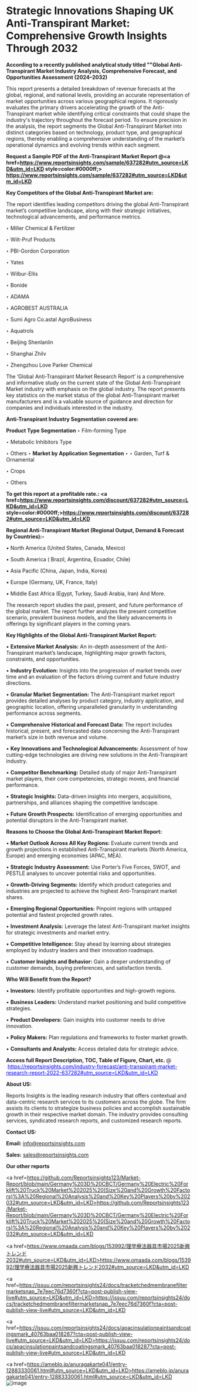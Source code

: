 # Strategic Innovations Shaping UK Anti-Transpirant Market: Comprehensive Growth Insights Through 2032

<strong>According to a recently published analytical study titled ""Global Anti-Transpirant Market Industry Analysis, Comprehensive Forecast, and Opportunities Assessment (2024–2032)</strong>

This report presents a detailed breakdown of revenue forecasts at the global, regional, and national levels, providing an accurate representation of market opportunities across various geographical regions. It rigorously evaluates the primary drivers accelerating the growth of the Anti-Transpirant market while identifying critical constraints that could shape the industry's trajectory throughout the forecast period. To ensure precision in the analysis, the report segments the Global Anti-Transpirant Market into distinct categories based on technology, product type, and geographical regions, thereby enabling a comprehensive understanding of the market’s operational dynamics and evolving trends within each segment.

<strong>Request a Sample PDF of the Anti-Transpirant Market Report </strong><strong>@<a href=https://www.reportsinsights.com/sample/637282#utm_source=LKD&utm_id=LKD style=color:#0000ff;> https://www.reportsinsights.com/sample/637282#utm_source=LKD&utm_id=LKD</a></strong></font>

<strong>Key Competitors of the Global Anti-Transpirant Market are:</strong>

The report identifies leading competitors driving the global Anti-Transpirant market’s competitive landscape, along with their strategic initiatives, technological advancements, and performance metrics.

‣ Miller Chemical & Fertilizer

‣ Wilt-Pruf Products

‣ PBI-Gordon Corporation

‣ Yates

‣ Wilbur-Ellis

‣ Bonide

‣ ADAMA

‣ AGROBEST AUSTRALIA

‣ Sumi Agro
 Co.astal AgroBusiness

‣ Aquatrols

‣ Beijing Shenlanlin

‣ Shanghai Zhilv

‣ Zhengzhou Love Parker Chemical

The ‘Global Anti-Transpirant Market Research Report’ is a comprehensive and informative study on the current state of the Global Anti-Transpirant Market industry with emphasis on the global industry. The report presents key statistics on the market status of the global Anti-Transpirant market manufacturers and is a valuable source of guidance and direction for companies and individuals interested in the industry.

<strong>Anti-Transpirant Industry Segmentation covered are:</strong>

<strong>Product Type Segmentation</strong>
‣
Film-forming Type

‣ Metabolic Inhibitors Type

‣ Others
‣ 
<strong>Market by Application Segmentation</strong>
‣
‣  Garden, Turf & Ornamental

‣ Crops

‣ Others

<strong>To get this report at a profitable rate.: <a href=https://www.reportsinsights.com/discount/637282#utm_source=LKD&utm_id=LKD style=color:#0000ff;>https://www.reportsinsights.com/discount/637282#utm_source=LKD&utm_id=LKD</a></strong></font>

<strong>Regional Anti-Transpirant Market (Regional Output, Demand &amp; Forecast by Countries):-</strong>

• North America (United States, Canada, Mexico)

• South America ( Brazil, Argentina, Ecuador, Chile)

• Asia Pacific (China, Japan, India, Korea)

• Europe (Germany, UK, France, Italy)

• Middle East Africa (Egypt, Turkey, Saudi Arabia, Iran) And More.

The research report studies the past, present, and future performance of the global market. The report further analyzes the present competitive scenario, prevalent business models, and the likely advancements in offerings by significant players in the coming years.

<strong>Key Highlights of the Global Anti-Transpirant Market Report:</strong>

• <strong>Extensive Market Analysis:</strong> An in-depth assessment of the Anti-Transpirant market’s landscape, highlighting major growth factors, constraints, and opportunities.

• <strong>Industry Evolution:</strong> Insights into the progression of market trends over time and an evaluation of the factors driving current and future industry directions.

• <strong>Granular Market Segmentation:</strong> The Anti-Transpirant market report provides detailed analyses by product category, industry application, and geographic location, offering unparalleled granularity in understanding performance across segments.

• <strong>Comprehensive Historical and Forecast Data:</strong> The report includes historical, present, and forecasted data concerning the Anti-Transpirant market’s size in both revenue and volume.

• <strong>Key Innovations and Technological Advancements:</strong> Assessment of how cutting-edge technologies are driving new solutions in the Anti-Transpirant industry.

• <strong>Competitor Benchmarking:</strong> Detailed study of major Anti-Transpirant market players, their core competencies, strategic moves, and financial performance.

• <strong>Strategic Insights:</strong> Data-driven insights into mergers, acquisitions, partnerships, and alliances shaping the competitive landscape.

• <strong>Future Growth Prospects:</strong> Identification of emerging opportunities and potential disruptors in the Anti-Transpirant market.

<strong>Reasons to Choose the Global Anti-Transpirant Market Report:</strong>

• <strong>Market Outlook Across All Key Regions:</strong> Evaluate current trends and growth projections in established Anti-Transpirant markets (North America, Europe) and emerging economies (APAC, MEA).

• <strong>Strategic Industry Assessment:</strong> Use Porter’s Five Forces, SWOT, and PESTLE analyses to uncover potential risks and opportunities.

• <strong>Growth-Driving Segments:</strong> Identify which product categories and industries are projected to achieve the highest Anti-Transpirant market shares.

• <strong>Emerging Regional Opportunities:</strong> Pinpoint regions with untapped potential and fastest projected growth rates.

• <strong>Investment Analysis:</strong> Leverage the latest Anti-Transpirant market insights for strategic investments and market entry.

• <strong>Competitive Intelligence:</strong> Stay ahead by learning about strategies employed by industry leaders and their innovation roadmaps.

• <strong>Customer Insights and Behavior:</strong> Gain a deeper understanding of customer demands, buying preferences, and satisfaction trends.

<strong>Who Will Benefit from the Report?</strong>

• <strong>Investors:</strong> Identify profitable opportunities and high-growth regions.

• <strong>Business Leaders:</strong> Understand market positioning and build competitive strategies.

• <strong>Product Developers:</strong> Gain insights into customer needs to drive innovation.

• <strong>Policy Makers:</strong> Plan regulations and frameworks to foster market growth.

• <strong>Consultants and Analysts:</strong> Access detailed data for strategic advice.
</ul>
<strong>Access full Report Description, TOC, Table of Figure, Chart, etc. </strong>@  <a href=https://reportsinsights.com/industry-forecast/anti-transpirant-market-research-report-2022-637282#utm_source=LKD&utm_id=LKD style=color:#0000ff;>https://reportsinsights.com/industry-forecast/anti-transpirant-market-research-report-2022-637282#utm_source=LKD&utm_id=LKD</a></font>

<strong><strong>About US</strong>:</strong>

Reports Insights is the leading research industry that offers contextual and data-centric research services to its customers across the globe. The firm assists its clients to strategize business policies and accomplish sustainable growth in their respective market domain. The industry provides consulting services, syndicated research reports, and customized research reports.

<strong>Contact US:</strong>

<p class=""""><b>Email:</b> <a href=mailto:info@reportsinsights.com>info@reportsinsights.com</a></p>
<p class=""""><b>Sales:</b> <a href=mailto:sales@reportsinsights.com>sales@reportsinsights.com</a></p>

<strong>Our other reports</strong>

<a href=https://github.com/Reportsinsights123/Market-Report/blob/main/Germany%203D%20CBCT/Germany%20Electric%20Forklift%20Truck%20Market%202025%20(Size%20and%20Growth%20Factors)%3A%20Regional%20Analysis%20and%20Key%20Players%20by%202032#utm_source=LKD&utm_id=LKD>https://github.com/Reportsinsights123/Market-Report/blob/main/Germany%203D%20CBCT/Germany%20Electric%20Forklift%20Truck%20Market%202025%20(Size%20and%20Growth%20Factors)%3A%20Regional%20Analysis%20and%20Key%20Players%20by%202032#utm_source=LKD&utm_id=LKD</a>

<a href=https://www.omaada.com/blogs/153992/理学療法器具市場2025新興トレンド2032#utm_source=LKD&utm_id=LKD>https://www.omaada.com/blogs/153992/理学療法器具市場2025新興トレンド2032#utm_source=LKD&utm_id=LKD</a>

<a href=https://issuu.com/reportsinsights24/docs/tracketchedmembranefiltermarketsnap_7e7eec76d7360f?cta=post-publish-view-live#utm_source=LKD&utm_id=LKD>https://issuu.com/reportsinsights24/docs/tracketchedmembranefiltermarketsnap_7e7eec76d7360f?cta=post-publish-view-live#utm_source=LKD&utm_id=LKD</a>

<a href=https://issuu.com/reportsinsights24/docs/apacinsulationpaintsandcoatingsmark_40763baa018287?cta=post-publish-view-live#utm_source=LKD&utm_id=LKD>https://issuu.com/reportsinsights24/docs/apacinsulationpaintsandcoatingsmark_40763baa018287?cta=post-publish-view-live#utm_source=LKD&utm_id=LKD</a>

<a href=https://ameblo.jp/anuragakarte041/entry-12883330061.html#utm_source=LKD&utm_id=LKD>https://ameblo.jp/anuragakarte041/entry-12883330061.html#utm_source=LKD&utm_id=LKD</a>
![image](https://github.com/user-attachments/assets/599aeb6f-fd52-468c-a984-73c384d494db)
